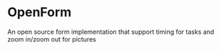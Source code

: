 # OpenForm
An open source form implementation that support timing for tasks and zoom in/zoom out for pictures
